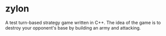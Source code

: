 zylon
=====

A test turn-based strategy game written in C++. The idea of the game is to destroy your opponent's base by building an army and attacking.
